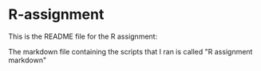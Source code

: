 # R-assignment
This is the README file for the R assignment:

The markdown file containing the scripts that I ran is called "R assignment markdown"
